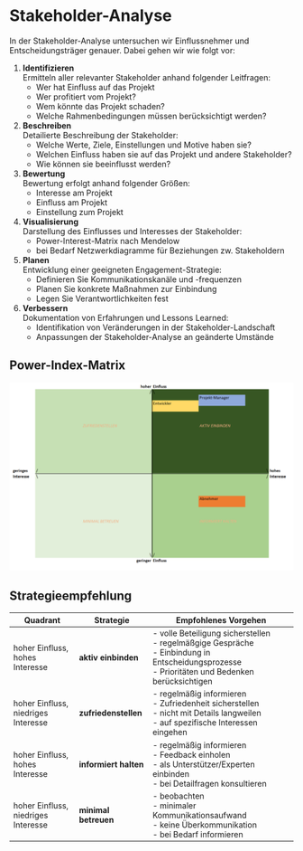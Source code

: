 # Stakeholder-Analyse
In der Stakeholder-Analyse untersuchen wir Einflussnehmer und Entscheidungsträger genauer. Dabei gehen wir wie folgt vor:

1. **Identifizieren**<br>
Ermitteln aller relevanter Stakeholder anhand folgender Leitfragen:
    * Wer hat Einfluss auf das Projekt
    * Wer profitiert vom Projekt?
    * Wem könnte das Projekt schaden?
    * Welche Rahmenbedingungen müssen berücksichtigt werden?
2. **Beschreiben**<br>
Detailierte Beschreibung der Stakeholder:
    * Welche Werte, Ziele, Einstellungen und Motive haben sie?
    * Welchen Einfluss haben sie auf das Projekt und andere Stakeholder?
    * Wie können sie beeinflusst werden?
3. **Bewertung**<br>
Bewertung erfolgt anhand folgender Größen:
    * Interesse am Projekt
    * Einfluss am Projekt
    * Einstellung zum Projekt
4. **Visualisierung**<br>
Darstellung des Einflusses und Interesses der Stakeholder:
    * Power-Interest-Matrix nach Mendelow
    * bei Bedarf Netzwerkdiagramme für Beziehungen zw. Stakeholdern
5. **Planen**<br>
Entwicklung einer geeigneten Engagement-Strategie:
    * Definieren Sie Kommunikationskanäle und -frequenzen
    * Planen Sie konkrete Maßnahmen zur Einbindung
    * Legen Sie Verantwortlichkeiten fest
6. **Verbessern**<br>
 Dokumentation von Erfahrungen und Lessons Learned:
    * Identifikation von Veränderungen in der Stakeholder-Landschaft
    * Anpassungen der Stakeholder-Analyse an geänderte Umstände

## Power-Index-Matrix
![Power-Index-Matrix](Projektmanagement/Bilder/riskmanagement-matrix.png)

## Strategieempfehlung
| Quadrant | Strategie | Empfohlenes Vorgehen |
| --- | --- | --- |
| hoher Einfluss,<br>hohes Interesse | **aktiv einbinden** | - volle Beteiligung sicherstellen<br>- regelmäßgige Gespräche<br>- Einbindung in Entscheidungsprozesse<br>- Prioritäten und Bedenken berücksichtigen |
| hoher Einfluss,<br>niedriges Interesse | **zufriedenstellen** | - regelmäßig informieren<br>- Zufriedenheit sicherstellen<br>- nicht mit Details langweilen<br>- auf spezifische Interessen eingehen |
| hoher Einfluss,<br>hohes Interesse | **informiert halten** | - regelmäßig informieren<br>- Feedback einholen<br>- als Unterstützer/Experten einbinden<br>- bei Detailfragen konsultieren |
| hoher Einfluss,<br>niedriges Interesse | **minimal betreuen** | - beobachten<br>- minimaler Kommunikationsaufwand<br>- keine Überkommunikation<br>- bei Bedarf informieren |
